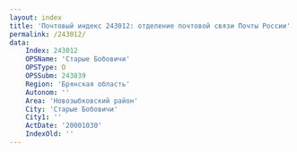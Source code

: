 ```yaml
---
layout: index
title: 'Почтовый индекс 243012: отделение почтовой связи Почты России'
permalink: /243012/
data:
    Index: 243012
    OPSName: 'Старые Бобовичи'
    OPSType: О
    OPSSubm: 243039
    Region: 'Брянская область'
    Autonom: ''
    Area: 'Новозыбковский район'
    City: 'Старые Бобовичи'
    City1: ''
    ActDate: '20001030'
    IndexOld: ''
---
```

